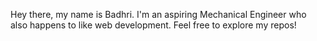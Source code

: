 Hey there, my name is Badhri.
I'm an aspiring Mechanical Engineer who also happens to like web development. Feel free to explore my repos!
